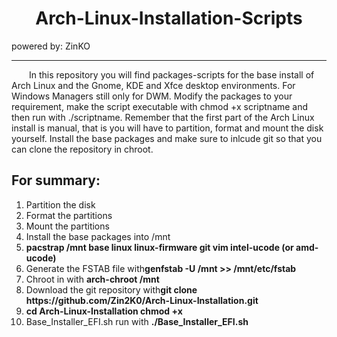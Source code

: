 <h1 align="center">Arch-Linux-Installation-Scripts</h1>
<p>powered by: ZinKO</p>

<hr />
<p>&emsp;&emsp;In this repository you will find packages-scripts for the base install of Arch Linux and the Gnome, KDE and Xfce desktop environments. For Windows Managers still only for DWM. Modify the packages to your requirement, make the script executable with chmod +x scriptname and then run with ./scriptname. Remember that the first part of the Arch Linux install is manual, that is you will have to partition, format and mount the disk yourself. Install the base packages and make sure to inlcude git so that you can clone the repository in chroot.</p>
<h2>For summary:</h2>
<ol>
<li>Partition the disk</li>
<li>Format the partitions</li>
<li>Mount the partitions</li>
<li>Install the base packages into /mnt</li>
<li>
<strong>pacstrap /mnt base linux linux-firmware git vim intel-ucode (or amd-ucode)</strong>
</li>
<li>Generate the FSTAB file with<strong>genfstab -U /mnt >> /mnt/etc/fstab</strong>
</li>
<li>Chroot in with <strong>arch-chroot /mnt</strong></li>
<li>Download the git repository with<strong>git clone https://github.com/Zin2K0/Arch-Linux-Installation.git</strong>
</li>
<li><strong>cd Arch-Linux-Installation chmod +x</strong></li>
<li>Base_Installer_EFI.sh run with <strong>./Base_Installer_EFI.sh </strong></li>
</ol>
